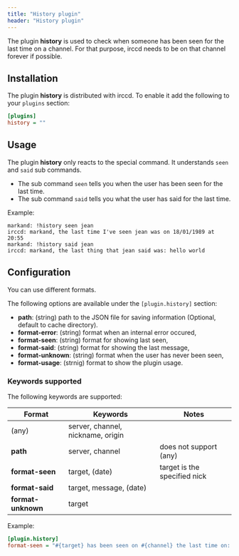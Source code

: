```yaml
---
title: "History plugin"
header: "History plugin"
---
```


The plugin **history** is used to check when someone has been seen for the last time on a channel. For that purpose,
irccd needs to be on that channel forever if possible.

## Installation

The plugin **history** is distributed with irccd. To enable it add the following to your `plugins` section:

````ini
[plugins]
history = ""
````

## Usage

The plugin **history** only reacts to the special command. It understands `seen` and `said` sub commands.

  - The sub command `seen` tells you when the user has been seen for the last time.
  - The sub command `said` tells you what the user has said for the last time.

Example:

    markand: !history seen jean
    irccd: markand, the last time I've seen jean was on 18/01/1989 at 20:55
    markand: !history said jean
    irccd: markand, the last thing that jean said was: hello world

## Configuration

You can use different formats.

The following options are available under the `[plugin.history]` section:

  - **path**: (string) path to the JSON file for saving information (Optional, default to cache directory).
  - **format-error**: (string) format when an internal error occured,
  - **format-seen**: (string) format for showing last seen,
  - **format-said**: (string) format for showing the last message,
  - **format-unknown**: (string) format when the user has never been seen,
  - **format-usage**: (strnig) format to show the plugin usage.

### Keywords supported

The following keywords are supported:

| Format                  | Keywords                          | Notes                           |
|-------------------------|-----------------------------------|---------------------------------|
| (any)                   | server, channel, nickname, origin |                                 |
| **path**                | server, channel                   | does not support (any)          |
| **format-seen**         | target, (date)                    | target is the specified nick    |
| **format-said**         | target, message, (date)           |                                 |
| **format-unknown**      | target                            |                                 |

Example:

````ini
[plugin.history]
format-seen = "#{target} has been seen on #{channel} the last time on: %d/%m/%Y %H:%M"
````
